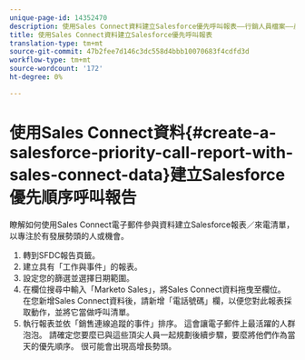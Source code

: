```yaml
---
unique-page-id: 14352470
description: 使用Sales Connect資料建立Salesforce優先呼叫報表——行銷人員檔案——產品檔案
title: 使用Sales Connect資料建立Salesforce優先呼叫報表
translation-type: tm+mt
source-git-commit: 47b2fee7d146c3dc558d4bbb10070683f4cdfd3d
workflow-type: tm+mt
source-wordcount: '172'
ht-degree: 0%

---
```



# 使用Sales Connect資料{#create-a-salesforce-priority-call-report-with-sales-connect-data}建立Salesforce優先順序呼叫報告

瞭解如何使用Sales Connect電子郵件參與資料建立Salesforce報表／來電清單，以專注於有發展勢頭的人或機會。

1. 轉到SFDC報告頁籤。
1. 建立具有「工作與事件」的報表。
1. 設定您的篩選並選擇日期範圍。
1. 在欄位搜尋中輸入「Marketo Sales」，將Sales Connect資料拖曳至欄位。 在您新增Sales Connect資料後，請新增「電話號碼」欄，以便您對此報表採取動作，並將它當做呼叫清單。
1. 執行報表並依「銷售連線追蹤的事件」排序。 這會讓電子郵件上最活躍的人群泡泡。 請確定您要麼已與這些頂尖人員一起規劃後續步驟，要麼將他們作為當天的優先順序。 很可能會出現高增長勢頭。

